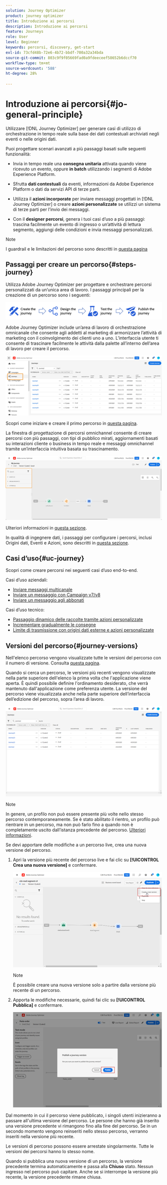 ```yaml
---
solution: Journey Optimizer
product: journey optimizer
title: Introduzione ai percorsi
description: Introduzione ai percorsi
feature: Journeys
role: User
level: Beginner
keywords: percorsi, discovery, get-start
exl-id: 73cfd48b-72e6-4b72-bbdf-700a32a34bda
source-git-commit: 803c9f9f05669fad0a9fdeeceef58652b6dccf70
workflow-type: tm+mt
source-wordcount: '588'
ht-degree: 28%

---
```



# Introduzione ai percorsi{#jo-general-principle}

Utilizzare [!DNL Journey Optimizer] per generare casi di utilizzo di orchestrazione in tempo reale sulla base dei dati contestuali archiviati negli eventi o nelle origini dati.

Puoi progettare scenari avanzati a più passaggi basati sulle seguenti funzionalità:

* Invia in tempo reale una **consegna unitaria** attivata quando viene ricevuto un evento, oppure **in batch** utilizzando i segmenti di Adobe Experience Platform.

* Sfrutta **dati contestuali** da eventi, informazioni da Adobe Experience Platform o dati da servizi API di terze parti.

* Utilizza il **azioni incorporate** per inviare messaggi progettati in [!DNL Journey Optimizer] o creare **azioni personalizzate** se utilizzi un sistema di terze parti per l’invio dei messaggi.

* Con il **designer percorsi**, genera i tuoi casi d’uso a più passaggi: trascina facilmente un evento di ingresso o un’attività di lettura segmento, aggiungi delle condizioni e invia messaggi personalizzati.


>[!NOTE]
>
>I guardrail e le limitazioni del percorso sono descritti in [questa pagina](../start/guardrails.md)

## Passaggi per creare un percorso{#steps-journey}

Utilizza Adobe Journey Optimizer per progettare e orchestrare percorsi personalizzati da un’unica area di lavoro. I passaggi principali per la creazione di un percorso sono i seguenti:

![](assets/journey-creation-process.png)

Adobe Journey Optimizer include un’area di lavoro di orchestrazione omnicanale che consente agli addetti al marketing di armonizzare l’attività di marketing con il coinvolgimento dei clienti uno a uno. L’interfaccia utente ti consente di trascinare facilmente le attività dalla palette all’interno dell’area di lavoro per creare il percorso.

![](assets/interface-journeys.png)

Scopri come iniziare e creare il primo percorso in [questa pagina](journey-gs.md).

La finestra di progettazione di percorsi omnichannel consente di creare percorsi con più passaggi, con tipi di pubblico mirati, aggiornamenti basati su interazioni cliente o business in tempo reale e messaggi omnichannel tramite un’interfaccia intuitiva basata su trascinamento.

![](assets/journey38.png)

Ulteriori informazioni in [questa sezione](using-the-journey-designer.md).

In qualità di ingegnere dati, i passaggi per configurare i percorsi, inclusi Origini dati, Eventi e Azioni, sono descritti in [questa sezione](../configuration/about-data-sources-events-actions.md).


## Casi d’uso{#uc-journey}

Scopri come creare percorsi nei seguenti casi d’uso end-to-end.

Casi d’uso aziendali:

* [Inviare messaggi multicanale](journeys-uc.md)
* [Inviare un messaggio con Campaign v7/v8](ajo-ac.md)
* [Inviare un messaggio agli abbonati](message-to-subscribers-uc.md)

Casi d’uso tecnico:

* [Passaggio dinamico delle raccolte tramite azioni personalizzate](collections.md)
* [Incrementare gradualmente le consegne](ramp-up-deliveries-uc.md)
* [Limite di trasmissione con origini dati esterne e azioni personalizzate](limit-throughput.md)

## Versioni del percorso{#journey-versions}

Nell&#39;elenco percorso vengono visualizzate tutte le versioni del percorso con il numero di versione. Consulta [questa pagina](../building-journeys/using-the-journey-designer.md).

Quando si cerca un percorso, le versioni più recenti vengono visualizzate nella parte superiore dell&#39;elenco la prima volta che l&#39;applicazione viene aperta. È quindi possibile definire l&#39;ordinamento desiderato, che verrà mantenuto dall&#39;applicazione come preferenza utente. La versione del percorso viene visualizzata anche nella parte superiore dell’interfaccia dell’edizione del percorso, sopra l’area di lavoro.

![](assets/journeyversions1.png)

>[!NOTE]
>
>In genere, un profilo non può essere presente più volte nello stesso percorso contemporaneamente. Se è stato abilitato il rientro, un profilo può rientrare in un percorso, ma non può farlo fino a quando non è completamente uscito dall’istanza precedente del percorso. [Ulteriori informazioni](end-journey.md).

Se devi apportare delle modifiche a un percorso live, crea una nuova versione del percorso.

1. Apri la versione più recente del percorso live e fai clic su **[!UICONTROL Crea una nuova versione]** e confermare.

   ![](assets/journeyversions2.png)

   >[!NOTE]
   >
   >È possibile creare una nuova versione solo a partire dalla versione più recente di un percorso.

1. Apporta le modifiche necessarie, quindi fai clic su **[!UICONTROL Pubblica]** e confermare.

   ![](assets/journeyversions3.png)

Dal momento in cui il percorso viene pubblicato, i singoli utenti inizieranno a passare all&#39;ultima versione del percorso. Le persone che hanno già inserito una versione precedente vi rimangono fino alla fine del percorso. Se in un secondo momento vengono reinseriti nello stesso percorso, verranno inseriti nella versione più recente.

Le versioni di percorso possono essere arrestate singolarmente. Tutte le versioni dei percorsi hanno lo stesso nome.

Quando si pubblica una nuova versione di un percorso, la versione precedente termina automaticamente e passa alla **Chiuso** stato. Nessun ingresso nel percorso può capitare. Anche se si interrompe la versione più recente, la versione precedente rimane chiusa.
